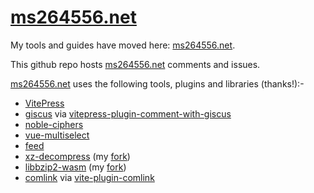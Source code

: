 # [ms264556.net](https://ms264556.net)

My tools and guides have moved here: [ms264556.net](https://ms264556.net).

This github repo hosts [ms264556.net](https://ms264556.net) comments and issues.

[ms264556.net](https://ms264556.net) uses the following tools, plugins and libraries (thanks!):-

* [VitePress](https://vitepress.dev/)
* [giscus](https://giscus.app/) via [vitepress-plugin-comment-with-giscus](https://github.com/T-miracle/vitepress-plugin-comment-with-giscus)
* [noble-ciphers](https://github.com/paulmillr/noble-ciphers)
* [vue-multiselect](https://github.com/shentao/vue-multiselect)
* [feed](https://github.com/jpmonette/feed)
* [xz-decompress](https://github.com/httptoolkit/xz-decompress) (my [fork](https://github.com/ms264556/xz-decompress))
* [libbzip2-wasm](https://github.com/mattnotmitt/libbzip2-wasm) (my [fork](https://github.com/ms264556/bzip2-decompress-wasm-esm))
* [comlink](https://github.com/GoogleChromeLabs/comlink) via [vite-plugin-comlink](https://github.com/mathe42/vite-plugin-comlink)
